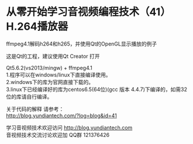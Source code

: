 # 从零开始学习音视频编程技术（41） H.264播放器
ffmpeg4.1解码h264和h265，并使用Qt的OpenGL显示播放的例子

这是Qt的工程，建议使用Qt Creator 打开

Qt5.6.2(vs2013/mingw) + ffmpeg4.1  
1.程序可以在windows/linux下直接编译使用。  
2.windows下的库为官网直接下载的。  
3.linux下已经编译好的库为centos6.5(64位)(gcc 版本 4.4.7)下编译的，如需32位的库请自行编译。 


关于代码的解释 请参考：  
http://blog.yundiantech.com/?log=blog&id=41  


学习音视频技术欢迎访问 http://blog.yundiantech.com  
音视频技术交流讨论欢迎加 QQ群 121376426  

